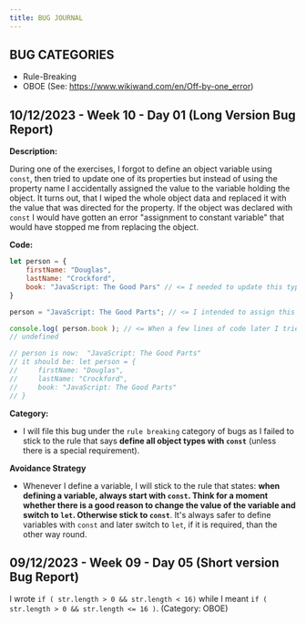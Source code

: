 ```yaml
---
title: BUG JOURNAL
---
```


## BUG CATEGORIES

  - Rule-Breaking
  - OBOE (See: https://www.wikiwand.com/en/Off-by-one_error)

## 10/12/2023 - Week 10 - Day 01 (Long Version Bug Report)

  **Description:**

  During one of the exercises, I forgot to define an object variable using `const`, then tried to update one of its properties but instead of using the property name I accidentally assigned the value to the variable holding the object. It turns out, that I wiped the whole object data and replaced it with the value that was directed for the property. If the object was declared with `const` I would have gotten an error "assignment to constant variable" that would have stopped me from replacing the object.

  **Code:**

  ```js
  let person = {
      firstName: "Douglas",
      lastName: "Crockford",
      book: "JavaScript: The Good Pars" // <= I needed to update this typo
  }

  person = "JavaScript: The Good Parts"; // <= I intended to assign this to person.book property

  console.log( person.book ); // <= When a few lines of code later I tried to access the book property, I got undefined
  // undefined

  // person is now:  "JavaScript: The Good Parts"
  // it should be: let person = {
  //     firstName: "Douglas",
  //     lastName: "Crockford",
  //     book: "JavaScript: The Good Parts"
  // }
  ```

  **Category:**

  - I will file this bug under the `rule breaking` category of bugs as I failed to stick to the rule that says **define all object types with `const`** (unless there is a special requirement).

  **Avoidance Strategy**

  - Whenever I define a variable, I will stick to the rule that states: **when defining a variable, always start with `const`. Think for a moment whether there is a good reason to change the value of the variable and switch to `let`. Otherwise stick to `const`**. It's always safer to define variables with `const` and later switch to `let`, if it is required, than the other way round.

## 09/12/2023 - Week 09 - Day 05 (Short version Bug Report)

  I wrote `if ( str.length > 0 && str.length < 16)` while I meant `if ( str.length > 0 && str.length <= 16 )`. (Category: OBOE)



